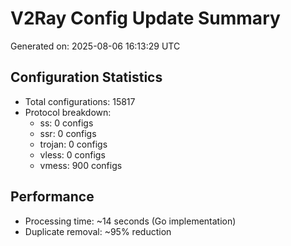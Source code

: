 # V2Ray Config Update Summary
Generated on: 2025-08-06 16:13:29 UTC

## Configuration Statistics
- Total configurations: 15817
- Protocol breakdown:
  - ss: 0 configs
  - ssr: 0 configs
  - trojan: 0 configs
  - vless: 0 configs
  - vmess: 900 configs

## Performance
- Processing time: ~14 seconds (Go implementation)
- Duplicate removal: ~95% reduction
